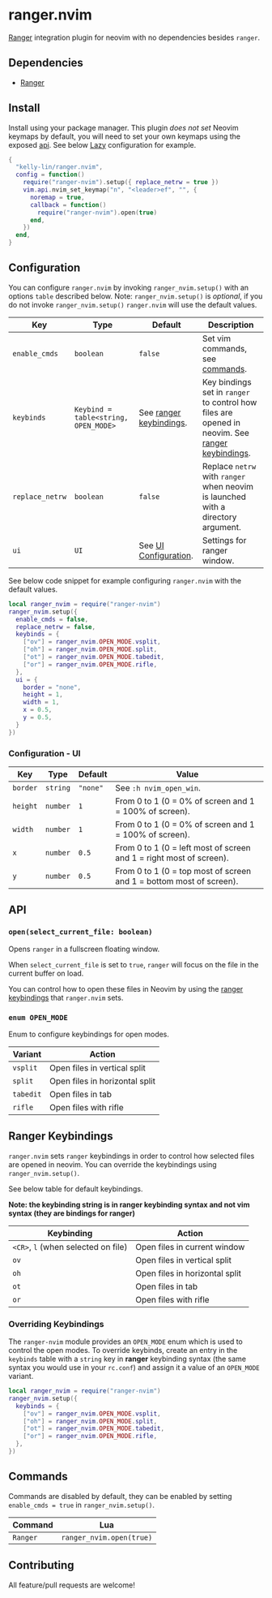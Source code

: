 # ranger.nvim

[Ranger](https://github.com/ranger/ranger) integration plugin for neovim with
no dependencies besides `ranger`.

[](https://user-images.githubusercontent.com/19686599/235407677-04066885-cb8a-43e1-9cee-479c8d4187e7.mov)

## Dependencies

- [Ranger](https://github.com/ranger/ranger)

## Install

Install using your package manager. This plugin *does not set* Neovim keymaps by
default, you will need to set your own keymaps using the exposed [api](#api).
See below [Lazy](https://github.com/folke/lazy.nvim)
configuration for example.

```lua
{
  "kelly-lin/ranger.nvim",
  config = function()
    require("ranger-nvim").setup({ replace_netrw = true })
    vim.api.nvim_set_keymap("n", "<leader>ef", "", {
      noremap = true,
      callback = function()
        require("ranger-nvim").open(true)
      end,
    })
  end,
}
```

## Configuration

You can configure `ranger.nvim` by invoking `ranger_nvim.setup()` with an
options `table` described below. Note: `ranger_nvim.setup()` is *optional*, if you
do not invoke `ranger_nvim.setup()` `ranger.nvim` will use the default values.

| Key | Type | Default | Description |
| --- | ---- | ------- | ----------- |
| `enable_cmds` | `boolean` | `false` | Set vim commands, see [commands](#commands). |
| `keybinds` | `Keybind = table<string, OPEN_MODE>` | See [ranger keybindings](#ranger-keybindings). | Key bindings set in `ranger` to control how files are opened in neovim. See [ranger keybindings](#ranger-keybindings). |
| `replace_netrw` | `boolean` | `false` | Replace `netrw` with `ranger` when neovim is launched with a directory argument. |
| `ui` | `UI` | See [UI Configuration](#configuration---ui). | Settings for ranger window. |

See below code snippet for example configuring `ranger.nvim` with the default
values.

```lua
local ranger_nvim = require("ranger-nvim")
ranger_nvim.setup({
  enable_cmds = false,
  replace_netrw = false,
  keybinds = {
    ["ov"] = ranger_nvim.OPEN_MODE.vsplit,
    ["oh"] = ranger_nvim.OPEN_MODE.split,
    ["ot"] = ranger_nvim.OPEN_MODE.tabedit,
    ["or"] = ranger_nvim.OPEN_MODE.rifle,
  },
  ui = {
    border = "none",
    height = 1,
    width = 1,
    x = 0.5,
    y = 0.5,
  }
})
```

### Configuration - UI

| Key | Type | Default | Value |
| --- | ---- | ------- | ----- |
| `border` | `string` | `"none"` | See `:h nvim_open_win`. |
| `height` | `number` | `1` | From 0 to 1 (0 = 0% of screen and 1 = 100% of screen). |
| `width` | `number` | `1` | From 0 to 1 (0 = 0% of screen and 1 = 100% of screen). |
| `x` | `number` | `0.5` | From 0 to 1 (0 = left most of screen and 1 = right most of screen). |
| `y` | `number` | `0.5` | From 0 to 1 (0 = top most of screen and 1 = bottom most of screen). |

## API

### `open(select_current_file: boolean)`

Opens `ranger` in a fullscreen floating window.

When `select_current_file` is set to `true`, `ranger` will focus on the file in
the current buffer on load.

You can control how to open these files in Neovim by using the [ranger keybindings](#ranger-keybindings)
that `ranger.nvim` sets.

### `enum OPEN_MODE`

Enum to configure keybindings for open modes.

| Variant | Action |
| ------- | ------ |
| `vsplit` | Open files in vertical split |
| `split` | Open files in horizontal split |
| `tabedit` | Open files in tab |
| `rifle` | Open files with rifle |

## Ranger Keybindings

`ranger.nvim` sets `ranger` keybindings in order to control how selected files
are opened in neovim. You can override the keybindings using `ranger_nvim.setup()`.

See below table for default keybindings.

**Note: the keybinding string is in ranger keybinding syntax and not vim syntax
(they are bindings for ranger)**

| Keybinding  | Action |
| ----------- | ------ |
| `<CR>`, `l` (when selected on file) | Open files in current window |
| `ov` | Open files in vertical split |
| `oh` | Open files in horizontal split |
| `ot` | Open files in tab |
| `or` | Open files with rifle |

### Overriding Keybindings

The `ranger-nvim` module provides an `OPEN_MODE` enum which is used to control
the open modes. To override keybinds, create an entry in the `keybinds` table
with a `string` key in **ranger** keybinding syntax (the same syntax you would
use in your `rc.conf`) and assign it a value of an `OPEN_MODE` variant.

```lua
local ranger_nvim = require("ranger-nvim")
ranger_nvim.setup({
  keybinds = {
    ["ov"] = ranger_nvim.OPEN_MODE.vsplit,
    ["oh"] = ranger_nvim.OPEN_MODE.split,
    ["ot"] = ranger_nvim.OPEN_MODE.tabedit,
    ["or"] = ranger_nvim.OPEN_MODE.rifle,
  },
})
```

## Commands

Commands are disabled by default, they can be enabled by setting `enable_cmds =
true` in `ranger_nvim.setup()`.

| Command | Lua |
|---------|-----|
| `Ranger` | `ranger_nvim.open(true)` |

## Contributing

All feature/pull requests are welcome!

